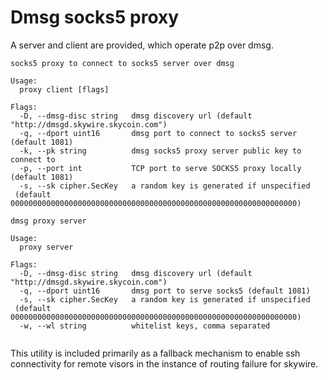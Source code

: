 # Dmsg socks5 proxy

A server and client are provided, which operate p2p over dmsg.

```
socks5 proxy to connect to socks5 server over dmsg

Usage:
  proxy client [flags]

Flags:
  -D, --dmsg-disc string   dmsg discovery url (default "http://dmsgd.skywire.skycoin.com")
  -q, --dport uint16       dmsg port to connect to socks5 server (default 1081)
  -k, --pk string          dmsg socks5 proxy server public key to connect to
  -p, --port int           TCP port to serve SOCKS5 proxy locally (default 1081)
  -s, --sk cipher.SecKey   a random key is generated if unspecified
 (default 0000000000000000000000000000000000000000000000000000000000000000)
```

```
dmsg proxy server

Usage:
  proxy server

Flags:
  -D, --dmsg-disc string   dmsg discovery url (default "http://dmsgd.skywire.skycoin.com")
  -q, --dport uint16       dmsg port to serve socks5 (default 1081)
  -s, --sk cipher.SecKey   a random key is generated if unspecified
 (default 0000000000000000000000000000000000000000000000000000000000000000)
  -w, --wl string          whitelist keys, comma separated


```

This utility is included primarily as a fallback mechanism to enable ssh connectivity for remote visors in the instance of routing failure for skywire.
